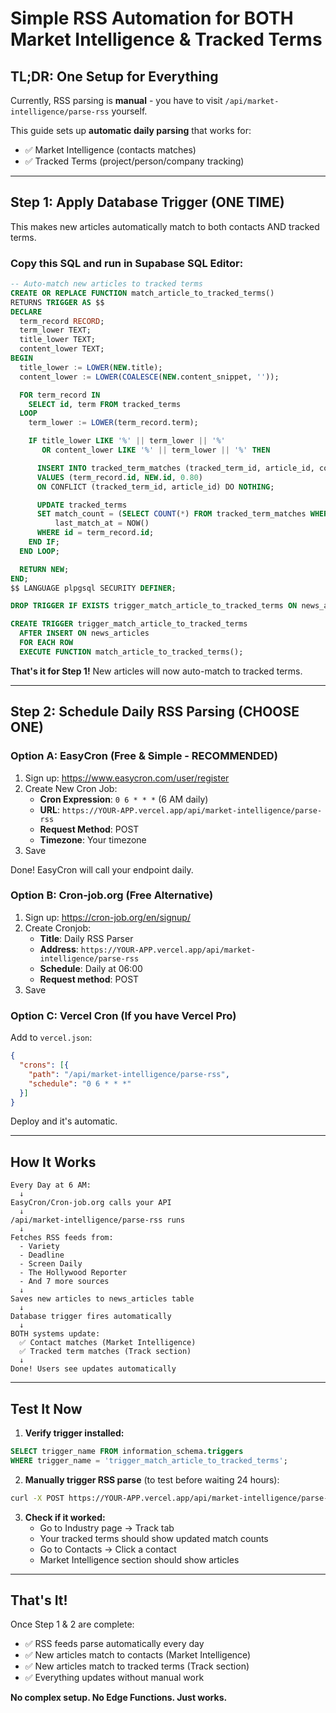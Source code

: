 # Simple RSS Automation for BOTH Market Intelligence & Tracked Terms

## TL;DR: One Setup for Everything

Currently, RSS parsing is **manual** - you have to visit `/api/market-intelligence/parse-rss` yourself.

This guide sets up **automatic daily parsing** that works for:
- ✅ Market Intelligence (contacts matches)
- ✅ Tracked Terms (project/person/company tracking)

---

## Step 1: Apply Database Trigger (ONE TIME)

This makes new articles automatically match to both contacts AND tracked terms.

### Copy this SQL and run in Supabase SQL Editor:

```sql
-- Auto-match new articles to tracked terms
CREATE OR REPLACE FUNCTION match_article_to_tracked_terms()
RETURNS TRIGGER AS $$
DECLARE
  term_record RECORD;
  term_lower TEXT;
  title_lower TEXT;
  content_lower TEXT;
BEGIN
  title_lower := LOWER(NEW.title);
  content_lower := LOWER(COALESCE(NEW.content_snippet, ''));

  FOR term_record IN
    SELECT id, term FROM tracked_terms
  LOOP
    term_lower := LOWER(term_record.term);

    IF title_lower LIKE '%' || term_lower || '%'
       OR content_lower LIKE '%' || term_lower || '%' THEN

      INSERT INTO tracked_term_matches (tracked_term_id, article_id, confidence)
      VALUES (term_record.id, NEW.id, 0.80)
      ON CONFLICT (tracked_term_id, article_id) DO NOTHING;

      UPDATE tracked_terms
      SET match_count = (SELECT COUNT(*) FROM tracked_term_matches WHERE tracked_term_id = term_record.id),
          last_match_at = NOW()
      WHERE id = term_record.id;
    END IF;
  END LOOP;

  RETURN NEW;
END;
$$ LANGUAGE plpgsql SECURITY DEFINER;

DROP TRIGGER IF EXISTS trigger_match_article_to_tracked_terms ON news_articles;

CREATE TRIGGER trigger_match_article_to_tracked_terms
  AFTER INSERT ON news_articles
  FOR EACH ROW
  EXECUTE FUNCTION match_article_to_tracked_terms();
```

**That's it for Step 1!** New articles will now auto-match to tracked terms.

---

## Step 2: Schedule Daily RSS Parsing (CHOOSE ONE)

### Option A: EasyCron (Free & Simple - RECOMMENDED)

1. Sign up: https://www.easycron.com/user/register
2. Create New Cron Job:
   - **Cron Expression**: `0 6 * * *` (6 AM daily)
   - **URL**: `https://YOUR-APP.vercel.app/api/market-intelligence/parse-rss`
   - **Request Method**: POST
   - **Timezone**: Your timezone
3. Save

Done! EasyCron will call your endpoint daily.

### Option B: Cron-job.org (Free Alternative)

1. Sign up: https://cron-job.org/en/signup/
2. Create Cronjob:
   - **Title**: Daily RSS Parser
   - **Address**: `https://YOUR-APP.vercel.app/api/market-intelligence/parse-rss`
   - **Schedule**: Daily at 06:00
   - **Request method**: POST
3. Save

### Option C: Vercel Cron (If you have Vercel Pro)

Add to `vercel.json`:
```json
{
  "crons": [{
    "path": "/api/market-intelligence/parse-rss",
    "schedule": "0 6 * * *"
  }]
}
```

Deploy and it's automatic.

---

## How It Works

```
Every Day at 6 AM:
  ↓
EasyCron/Cron-job.org calls your API
  ↓
/api/market-intelligence/parse-rss runs
  ↓
Fetches RSS feeds from:
  - Variety
  - Deadline
  - Screen Daily
  - The Hollywood Reporter
  - And 7 more sources
  ↓
Saves new articles to news_articles table
  ↓
Database trigger fires automatically
  ↓
BOTH systems update:
  ✅ Contact matches (Market Intelligence)
  ✅ Tracked term matches (Track section)
  ↓
Done! Users see updates automatically
```

---

## Test It Now

1. **Verify trigger installed:**
```sql
SELECT trigger_name FROM information_schema.triggers
WHERE trigger_name = 'trigger_match_article_to_tracked_terms';
```

2. **Manually trigger RSS parse** (to test before waiting 24 hours):
```bash
curl -X POST https://YOUR-APP.vercel.app/api/market-intelligence/parse-rss
```

3. **Check if it worked:**
   - Go to Industry page → Track tab
   - Your tracked terms should show updated match counts
   - Go to Contacts → Click a contact
   - Market Intelligence section should show articles

---

## That's It!

Once Step 1 & 2 are complete:
- ✅ RSS feeds parse automatically every day
- ✅ New articles match to contacts (Market Intelligence)
- ✅ New articles match to tracked terms (Track section)
- ✅ Everything updates without manual work

**No complex setup. No Edge Functions. Just works.**
